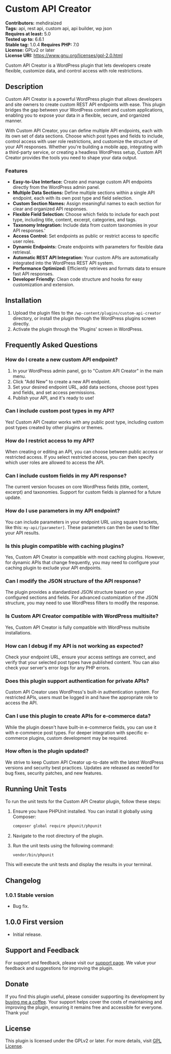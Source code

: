# Custom API Creator

**Contributors:** mehdiraized  
**Tags:** api, rest api, custom api, api builder, wp json  
**Requires at least:** 5.0  
**Tested up to:** 6.6.1  
**Stable tag:** 1.0.4
**Requires PHP:** 7.0  
**License:** GPLv2 or later  
**License URI:** https://www.gnu.org/licenses/gpl-2.0.html

Custom API Creator is a WordPress plugin that lets developers create flexible, customize data, and control access with role restrictions.

## Description

Custom API Creator is a powerful WordPress plugin that allows developers and site owners to create custom REST API endpoints with ease. This plugin bridges the gap between your WordPress content and custom applications, enabling you to expose your data in a flexible, secure, and organized manner.

With Custom API Creator, you can define multiple API endpoints, each with its own set of data sections. Choose which post types and fields to include, control access with user role restrictions, and customize the structure of your API responses. Whether you're building a mobile app, integrating with a third-party service, or creating a headless WordPress setup, Custom API Creator provides the tools you need to shape your data output.

### Features

- **Easy-to-Use Interface:** Create and manage custom API endpoints directly from the WordPress admin panel.
- **Multiple Data Sections:** Define multiple sections within a single API endpoint, each with its own post type and field selection.
- **Custom Section Names:** Assign meaningful names to each section for clear and organized API responses.
- **Flexible Field Selection:** Choose which fields to include for each post type, including title, content, excerpt, categories, and tags.
- **Taxonomy Integration:** Include data from custom taxonomies in your API responses.'
- **Access Control:** Set endpoints as public or restrict access to specific user roles.
- **Dynamic Endpoints:** Create endpoints with parameters for flexible data retrieval.
- **Automatic REST API Integration:** Your custom APIs are automatically integrated into the WordPress REST API system.
- **Performance Optimized:** Efficiently retrieves and formats data to ensure fast API responses.
- **Developer Friendly:** Clean code structure and hooks for easy customization and extension.

## Installation

1. Upload the plugin files to the `/wp-content/plugins/custom-api-creator` directory, or install the plugin through the WordPress plugins screen directly.
2. Activate the plugin through the 'Plugins' screen in WordPress.

## Frequently Asked Questions

### How do I create a new custom API endpoint?

1. In your WordPress admin panel, go to "Custom API Creator" in the main menu.
2. Click "Add New" to create a new API endpoint.
3. Set your desired endpoint URL, add data sections, choose post types and fields, and set access permissions.
4. Publish your API, and it's ready to use!

### Can I include custom post types in my API?

Yes! Custom API Creator works with any public post type, including custom post types created by other plugins or themes.

### How do I restrict access to my API?

When creating or editing an API, you can choose between public access or restricted access. If you select restricted access, you can then specify which user roles are allowed to access the API.

### Can I include custom fields in my API response?

The current version focuses on core WordPress fields (title, content, excerpt) and taxonomies. Support for custom fields is planned for a future update.

### How do I use parameters in my API endpoint?

You can include parameters in your endpoint URL using square brackets, like this: `my-api/[parameter]`. These parameters can then be used to filter your API results.

### Is this plugin compatible with caching plugins?

Yes, Custom API Creator is compatible with most caching plugins. However, for dynamic APIs that change frequently, you may need to configure your caching plugin to exclude your API endpoints.

### Can I modify the JSON structure of the API response?

The plugin provides a standardized JSON structure based on your configured sections and fields. For advanced customization of the JSON structure, you may need to use WordPress filters to modify the response.

### Is Custom API Creator compatible with WordPress multisite?

Yes, Custom API Creator is fully compatible with WordPress multisite installations.

### How can I debug if my API is not working as expected?

Check your endpoint URL, ensure your access settings are correct, and verify that your selected post types have published content. You can also check your server's error logs for any PHP errors.

### Does this plugin support authentication for private APIs?

Custom API Creator uses WordPress's built-in authentication system. For restricted APIs, users must be logged in and have the appropriate role to access the API.

### Can I use this plugin to create APIs for e-commerce data?

While the plugin doesn't have built-in e-commerce fields, you can use it with e-commerce post types. For deeper integration with specific e-commerce plugins, custom development may be required.

### How often is the plugin updated?

We strive to keep Custom API Creator up-to-date with the latest WordPress versions and security best practices. Updates are released as needed for bug fixes, security patches, and new features.

## Running Unit Tests

To run the unit tests for the Custom API Creator plugin, follow these steps:

1. Ensure you have PHPUnit installed. You can install it globally using Composer:
   ```sh
   composer global require phpunit/phpunit
   ```

2. Navigate to the root directory of the plugin.

3. Run the unit tests using the following command:
   ```sh
   vendor/bin/phpunit
   ```

This will execute the unit tests and display the results in your terminal.

## Changelog

### 1.0.1 Stable version

- Bug fix.

## 1.0.0 First version

- Initial release.

## Support and Feedback

For support and feedback, please visit our [support page](https://mehd.ir). We value your feedback and suggestions for improving the plugin.

## Donate

If you find this plugin useful, please consider supporting its development by [buying me a coffee](https://www.buymeacoffee.com/mehdiraized). Your support helps cover the costs of maintaining and improving the plugin, ensuring it remains free and accessible for everyone. Thank you!

## License

This plugin is licensed under the GPLv2 or later. For more details, visit [GPL License](https://www.gnu.org/licenses/gpl-2.0.html).
